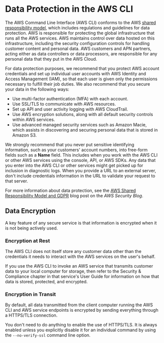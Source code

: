 # Data Protection in the AWS CLI<a name="data-protection"></a>

The AWS Command Line Interface \(AWS CLI\) conforms to the AWS [shared responsibility model](http://aws.amazon.com/compliance/shared-responsibility-model/), which includes regulations and guidelines for data protection\. AWS is responsible for protecting the global infrastructure that runs all the AWS services\. AWS maintains control over data hosted on this infrastructure, including the security configuration controls for handling customer content and personal data\. AWS customers and APN partners, acting either as data controllers or data processors, are responsible for any personal data that they put in the AWS Cloud\. 

For data protection purposes, we recommend that you protect AWS account credentials and set up individual user accounts with AWS Identity and Access Management \(IAM\), so that each user is given only the permissions necessary to fulfill their job duties\. We also recommend that you secure your data in the following ways:
+ Use multi\-factor authentication \(MFA\) with each account\.
+ Use SSL/TLS to communicate with AWS resources\.
+ Set up API and user activity logging with AWS CloudTrail\.
+ Use AWS encryption solutions, along with all default security controls within AWS services\.
+ Use advanced managed security services such as Amazon Macie, which assists in discovering and securing personal data that is stored in Amazon S3\.

We strongly recommend that you never put sensitive identifying information, such as your customers' account numbers, into free\-form fields such as a **Name** field\. This includes when you work with the AWS CLI or other AWS services using the console, API, or AWS SDKs\. Any data that you enter into the AWS CLI or other services might get picked up for inclusion in diagnostic logs\. When you provide a URL to an external server, don't include credentials information in the URL to validate your request to that server\.

For more information about data protection, see the [AWS Shared Responsibility Model and GDPR](http://aws.amazon.com/blogs/security/the-aws-shared-responsibility-model-and-gdpr/) blog post on the *AWS Security Blog*\.

## Data Encryption<a name="security-data-encryption"></a>

A key feature of any secure service is that information is encrypted when it is not being actively used\.

### Encryption at Rest<a name="security-data-encryption-at-rest"></a>

The AWS CLI does not itself store any customer data other than the credentials it needs to interact with the AWS services on the user's behalf\. 

If you use the AWS CLI to invoke an AWS service that transmits customer data to your local computer for storage, then refer to the Security & Compliance chapter in that service's User Guide for information on how that data is stored, protected, and encrypted\.

### Encryption in Transit<a name="security-data-encryption-in-transit"></a>

By default, all data transmitted from the client computer running the AWS CLI and AWS service endpoints is encrypted by sending everything through a HTTPS/TLS connection\.

You don't need to do anything to enable the use of HTTPS/TLS\. It is always enabled unless you explicitly disable it for an individual command by using the `--no-verify-ssl` command line option\.